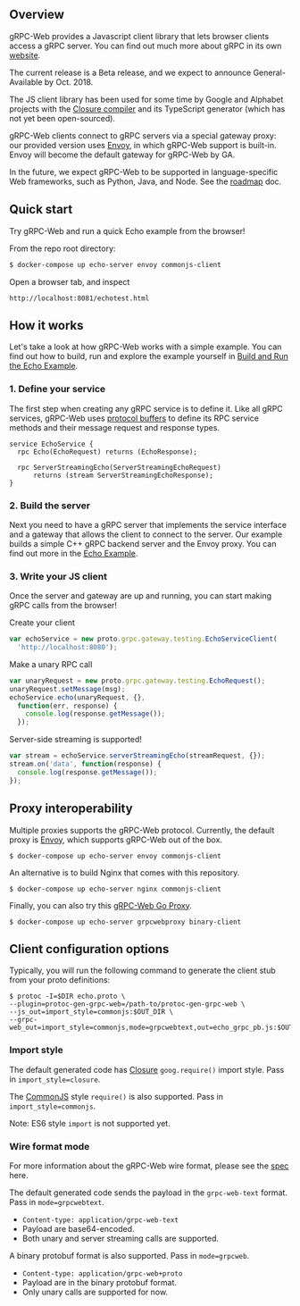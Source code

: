## Overview

gRPC-Web provides a Javascript client library that lets browser clients
access a gRPC server. You can find out much more about gRPC in its own
[website](https://grpc.io).

The current release is a Beta release, and we expect to announce
General-Available by Oct. 2018.

The JS client library has been used for some time by Google and Alphabet
projects with the
[Closure compiler](https://github.com/google/closure-compiler)
and its TypeScript generator (which has not yet been open-sourced).

gRPC-Web clients connect to gRPC servers via a special gateway proxy: our
provided version uses [Envoy](https://www.envoyproxy.io/), in which
gRPC-Web support is built-in. Envoy will become the default gateway for
gRPC-Web by GA.

In the future, we expect gRPC-Web to be supported in
language-specific Web frameworks, such as Python, Java, and Node. See the
[roadmap](https://github.com/grpc/grpc-web/blob/master/ROADMAP.md) doc.

## Quick start

Try gRPC-Web and run a quick Echo example from the browser!

From the repo root directory:

```sh
$ docker-compose up echo-server envoy commonjs-client
```

Open a browser tab, and inspect

```
http://localhost:8081/echotest.html
```

## How it works

Let's take a look at how gRPC-Web works with a simple example. You can find out
how to build, run and explore the example yourself in
[Build and Run the Echo Example](net/grpc/gateway/examples/echo).

### 1. Define your service

The first step when creating any gRPC service is to define it. Like all gRPC
services, gRPC-Web uses [protocol buffers](https://developers.google.com/protocol-buffers/)
to define its RPC service methods and their message request and response types.

```
service EchoService {
  rpc Echo(EchoRequest) returns (EchoResponse);

  rpc ServerStreamingEcho(ServerStreamingEchoRequest)
      returns (stream ServerStreamingEchoResponse);
}
```


### 2. Build the server

Next you need to have a gRPC server that implements the service interface and a
gateway that allows the client to connect to the server. Our example builds a
simple C++ gRPC backend server and the Envoy proxy. You can find out more in
the [Echo Example](net/grpc/gateway/examples/echo).



### 3. Write your JS client

Once the server and gateway are up and running, you can start making gRPC calls
from the browser!

Create your client

```js
var echoService = new proto.grpc.gateway.testing.EchoServiceClient(
  'http://localhost:8080');
```

Make a unary RPC call

```js
var unaryRequest = new proto.grpc.gateway.testing.EchoRequest();
unaryRequest.setMessage(msg);
echoService.echo(unaryRequest, {},
  function(err, response) {
    console.log(response.getMessage());
  });
```

Server-side streaming is supported!

```js
var stream = echoService.serverStreamingEcho(streamRequest, {});
stream.on('data', function(response) {
  console.log(response.getMessage());
});
```

## Proxy interoperability

Multiple proxies supports the gRPC-Web protocol. Currently, the default proxy
is [Envoy](https://www.envoyproxy.io), which supports gRPC-Web out of the box.

```
$ docker-compose up echo-server envoy commonjs-client
```

An alternative is to build Nginx that comes with this repository.

```
$ docker-compose up echo-server nginx commonjs-client
```

Finally, you can also try this [gRPC-Web Go Proxy](https://github.com/improbable-eng/grpc-web/tree/master/go/grpcwebproxy).

```
$ docker-compose up echo-server grpcwebproxy binary-client
```


## Client configuration options

Typically, you will run the following command to generate the client stub
from your proto definitions:

```
$ protoc -I=$DIR echo.proto \
--plugin=protoc-gen-grpc-web=/path-to/protoc-gen-grpc-web \
--js_out=import_style=commonjs:$OUT_DIR \
--grpc-web_out=import_style=commonjs,mode=grpcwebtext,out=echo_grpc_pb.js:$OUT_DIR
```


### Import style

The default generated code has [Closure](https://developers.google.com/closure/library/)
`goog.require()` import style. Pass in `import_style=closure`.

The [CommonJS](https://requirejs.org/docs/commonjs.html) style `require()` is
also supported. Pass in `import_style=commonjs`.


Note: ES6 style `import` is not supported yet.


### Wire format mode

For more information about the gRPC-Web wire format, please see the
[spec](https://github.com/grpc/grpc/blob/master/doc/PROTOCOL-WEB.md#protocol-differences-vs-grpc-over-http2)
here.

The default generated code sends the payload in the `grpc-web-text` format.
Pass in `mode=grpcwebtext`.

  - `Content-type: application/grpc-web-text`
  - Payload are base64-encoded.
  - Both unary and server streaming calls are supported.

A binary protobuf format is also supported. Pass in `mode=grpcweb`.

  - `Content-type: application/grpc-web+proto`
  - Payload are in the binary protobuf format.
  - Only unary calls are supported for now.
